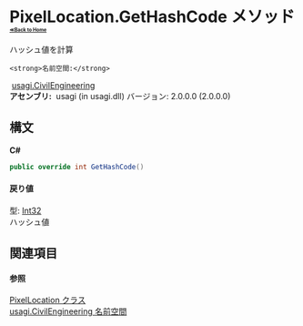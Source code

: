 # PixelLocation.GetHashCode メソッド <div style="font-size:30%"><a href="https://github.com/usagi/usagi.cs/blob/master/docs/Home.md">≪Back to Home</a></div> 

ハッシュ値を計算


    <strong>名前空間:</strong>
&nbsp;<a href="N_usagi_CivilEngineering.md">usagi.CivilEngineering</a><br /><strong>アセンブリ:</strong>
&nbsp;usagi (in usagi.dll) バージョン: 2.0.0.0 (2.0.0.0)

## 構文

**C#**<br />
``` C#
public override int GetHashCode()
```


#### 戻り値
型: <a href="http://msdn2.microsoft.com/ja-jp/library/td2s409d" target="_blank">Int32</a><br />ハッシュ値

## 関連項目


#### 参照
<a href="T_usagi_CivilEngineering_PixelLocation.md">PixelLocation クラス</a><br /><a href="N_usagi_CivilEngineering.md">usagi.CivilEngineering 名前空間</a><br />